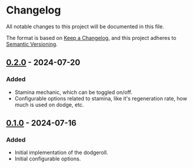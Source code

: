 # Changelog

All notable changes to this project will be documented in this file.

The format is based on [Keep a Changelog](https://keepachangelog.com/en/1.1.0/),
and this project adheres to [Semantic Versioning](https://semver.org/spec/v2.0.0.html).

## [0.2.0] - 2024-07-20

### Added

- Stamina mechanic, which can be toggled on/off.
- Configurable options related to stamina, like it's regeneration rate, how much is used on dodge, etc.

## [0.1.0] - 2024-07-16

### Added

- Initial implementation of the dodgeroll.
- Initial configurable options.

[0.2.0]: https://github.com/JonasueDaze/Dodgeroll/releases/tag/v0.2.0
[0.1.0]: https://github.com/JonasueDaze/Dodgeroll/releases/tag/v0.1.0